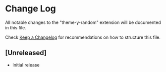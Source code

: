 # Change Log

All notable changes to the "theme-y-random" extension will be documented in this file.

Check [Keep a Changelog](http://keepachangelog.com/) for recommendations on how to structure this file.

## [Unreleased]

- Initial release
